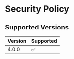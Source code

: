 # Security Policy

## Supported Versions

| Version | Supported          |
| ------- | ------------------ |
| 4.0.0   | :white_check_mark: |
